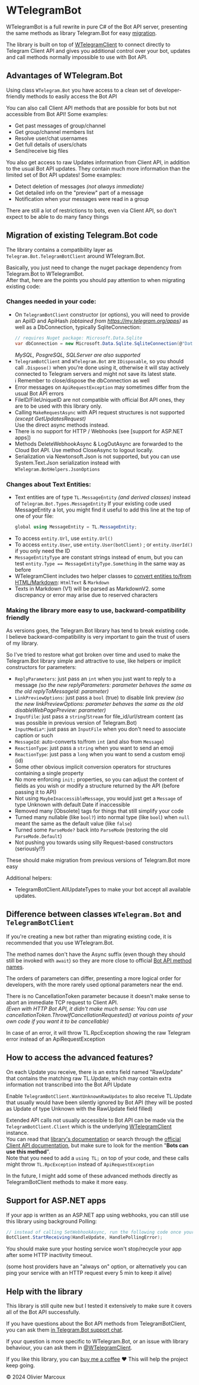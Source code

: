 ﻿# WTelegramBot

WTelegramBot is a full rewrite in pure C# of the Bot API server, presenting the same methods as library Telegram.Bot for easy [migration](#migration).

The library is built on top of [WTelegramClient](https://wiz0u.github.io/WTelegramClient) to connect directly to Telegram Client API and gives you additional control over your bot, updates and call methods normally impossible to use with Bot API.


## Advantages of WTelegram.Bot

Using class `WTelegram.Bot` you have access to a clean set of developer-friendly methods to easily access the Bot API

You can also call Client API methods that are possible for bots but not accessible from Bot API!
Some examples:
- Get past messages of group/channel
- Get group/channel members list
- Resolve user/chat usernames
- Get full details of users/chats
- Send/receive big files

You also get access to raw Updates information from Client API, in addition to the usual Bot API updates.
They contain much more information than the limited set of Bot API updates!
Some examples:
- Detect deletion of messages _(not always immediate)_
- Get detailed info on the "preview" part of a message
- Notification when your messages were read in a group

There are still a lot of restrictions to bots, even via Client API, so don't expect to be able to do many fancy things


<a name="migration"></a>
## Migration of existing Telegram.Bot code
The library contains a compatibility layer as `Telegram.Bot.TelegramBotClient` around WTelegram.Bot.

Basically, you just need to change the nuget package dependency from Telegram.Bot to WTelegramBot.  
After that, here are the points you should pay attention to when migrating existing code:

### Changes needed in your code:
- On `TelegramBotClient` constructor (or options), you will need to provide an ApiID and ApiHash _(obtained from https://my.telegram.org/apps)_
  as well as a DbConnection, typically SqliteConnection:
    ```csharp
    // requires Nuget package: Microsoft.Data.Sqlite
    var dbConnection = new Microsoft.Data.Sqlite.SqliteConnection(@"Data Source=WTelegramBot.sqlite");
    ```
    _MySQL, PosgreSQL, SQLServer are also supported_
- `TelegramBotClient` and `WTelegram.Bot` are `IDisposable`, so you should call `.Dispose()` when you're done using it, otherwise it will stay actively connected to Telegram servers and might not save its latest state.  
  ℹ️ Remember to close/dispose the dbConnection as well
- Error messages on `ApiRequestException` may sometimes differ from the usual Bot API errors
- FileID/FileUniqueID are not compatible with official Bot API ones, they are to be used with this library only.
- Calling `MakeRequestAsync` with API request structures is not supported _(except GetUpdatesRequest)_  
  Use the direct async methods instead.
- There is no support for HTTP / Webhooks (see [support for ASP.NET apps])
- Methods DeleteWebhookAsync & LogOutAsync are forwarded to the Cloud Bot API. Use method CloseAsync to logout locally.
- Serialization via Newtonsoft.Json is not supported, but you can use System.Text.Json serialization instead with `WTelegram.BotHelpers.JsonOptions`

### Changes about Text Entities:
- Text entities are of type `TL.MessageEntity` _(and derived classes)_ instead of `Telegram.Bot.Types.MessageEntity`
  If your existing code used MessageEntity a lot, you might find it useful to add this line at the top of one of your file:
    ```csharp
    global using MessageEntity = TL.MessageEntity;
    ```
- To access `entity.Url`, use `entity.Url()`
- To access `entity.User`, use `entity.User(botClient)` ; or `entity.UserId()` if you only need the ID
- `MessageEntityType` are constant strings instead of enum, but you can test `entity.Type == MessageEntityType.Something` in the same way as before
- WTelegramClient includes two helper classes to [convert entities to/from HTML/Markdown](https://wiz0u.github.io/WTelegramClient/EXAMPLES#markdown): `HtmlText` & `Markdown`
- Texts in Markdown (V1) will be parsed as MarkdownV2. some discrepancy or error may arise due to reserved characters

### Making the library more easy to use, backward-compatibility friendly

As versions goes, the Telegram.Bot library has tend to break existing code.  
I believe backward-compatibility is very important to gain the trust of users of my library.  

So I've tried to restore what got broken over time and used to make the Telegram.Bot library simple and attractive to use, like helpers or implicit constructors for parameters:

- `ReplyParameters`: just pass an `int` when you just want to reply to a message
_(so the new replyParameters: parameter behaves the same as the old replyToMessageId: parameter)_
- `LinkPreviewOptions`: just pass a `bool` (true) to disable link preview
_(so the new linkPreviewOptions: parameter behaves the same as the old disableWebPagePreview: parameter)_
- `InputFile`: just pass a `string`/`Stream` for file_id/url/stream content (as was possible in previous version of Telegram.Bot)
- `InputMedia*`: just pass an `InputFile` when you don't need to associate caption or such
- `MessageId`: auto-converts to/from `int` (and also from `Message`)
- `ReactionType`: just pass a `string` when you want to send an emoji
- `ReactionType`: just pass a `long` when you want to send a custom emoji (id)
- Some other obvious implicit conversion operators for structures containing a single property
- No more enforcing `init;` properties, so you can adjust the content of fields as you wish or modify a structure returned by the API (before passing it to API)
- Not using `MaybeInaccessibleMessage`, you would just get a `Message` of type Unknown with default Date if inaccessible
- Removed many [Obsolete] tags for things that still simplify your code
- Turned many nullable (like `bool?`) into normal type (like `bool`) when `null` meant the same as the default value (like `false`)
- Turned some `ParseMode?` back into `ParseMode` (restoring the old `ParseMode.Default`)
- Not pushing you towards using silly Request-based constructors (seriously!?)

These should make migration from previous versions of Telegram.Bot more easy

Additional helpers:
- TelegramBotClient.AllUpdateTypes to make your bot accept all available updates.


## Difference between classes `WTelegram.Bot` and `TelegramBotClient`

If you're creating a new bot rather than migrating existing code, it is recommended that you use WTelegram.Bot.

The method names don't have the Async suffix (even though they should still be invoked with `await`) so they are more close to official [Bot API method names](https://core.telegram.org/bots/api#available-methods).

The orders of parameters can differ, presenting a more logical order for developers, with the more rarely used optional parameters near the end.

There is no CancellationToken parameter because it doesn't make sense to abort an immediate TCP request to Client API.  
_(Even with HTTP Bot API, it didn't make much sense: You can use cancellationToken.ThrowIfCancellationRequested() at various points of your own code if you want it to be cancellable)_

In case of an error, it will throw TL.RpcException showing the raw Telegram error instead of an ApiRequestException


## How to access the advanced features?

On each Update you receive, there is an extra field named "RawUpdate" that contains the matching raw TL.Update, which may contain extra information not transcribed into the Bot API Update

Enable `TelegramBotClient.WantUnknownRawUpdates` to also receive TL.Update that usually would have been silently ignored by Bot API
(they will be posted as Update of type Unknown with the RawUpdate field filled)

Extended API calls not usually accessible to Bot API can be made via the `TelegramBotClient.Client` which is the underlying [WTelegramClient](https://wiz0u.github.io/WTelegramClient/) instance.  
You can read that [library's documentation](https://wiz0u.github.io/WTelegramClient/EXAMPLES) or search through the [official Client API documentation](https://corefork.telegram.org/methods), but make sure to look for the mention "**Bots can use this method**".  
Note that you need to add a `using TL;` on top of your code, and these calls might throw `TL.RpcException` instead of `ApiRequestException`

In the future, I might add some of these advanced methods directly as TelegramBotClient methods to make it more easy.


## Support for ASP.NET apps

If your app is written as an ASP.NET app using webhooks, you can still use this library using background Polling:

```csharp
// instead of calling SetWebhookAsync, run the following code once your app starts:
BotClient.StartReceiving(HandleUpdate, HandlePollingError);
```

You should make sure your hosting service won't stop/recycle your app after some HTTP inactivity timeout.

(some host providers have an "always on" option, or alternatively you can ping your service with an HTTP request every 5 min to keep it alive)


## Help with the library

This library is still quite new but I tested it extensively to make sure it covers all of the Bot API successfully.

If you have questions about the Bot API methods from TelegramBotClient, you can ask them [in Telegram.Bot support chat](https://t.me/joinchat/B35YY0QbLfd034CFnvCtCA).

If your question is more specific to WTelegram.Bot, or an issue with library behaviour, you can ask them in [@WTelegramClient](https://t.me/WTelegramClient).

If you like this library, you can [buy me a coffee](https://www.buymeacoffee.com/wizou) ❤ This will help the project keep going.

© 2024 Olivier Marcoux